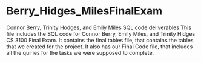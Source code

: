 # Berry_Hidges_MilesFinalExam
Connor Berry, Trinity Hodges, and Emily Miles SQL code deliverables
This file includes the SQL code for Connor Berry, Emily Miles, and Trinity Hidges CS 3100 Final Exam. It contains the final tables file, 
that contains the tables that we created for the project. It also has our Final Code file, that includes all the quiries for the tasks we 
were supposed to complete.
